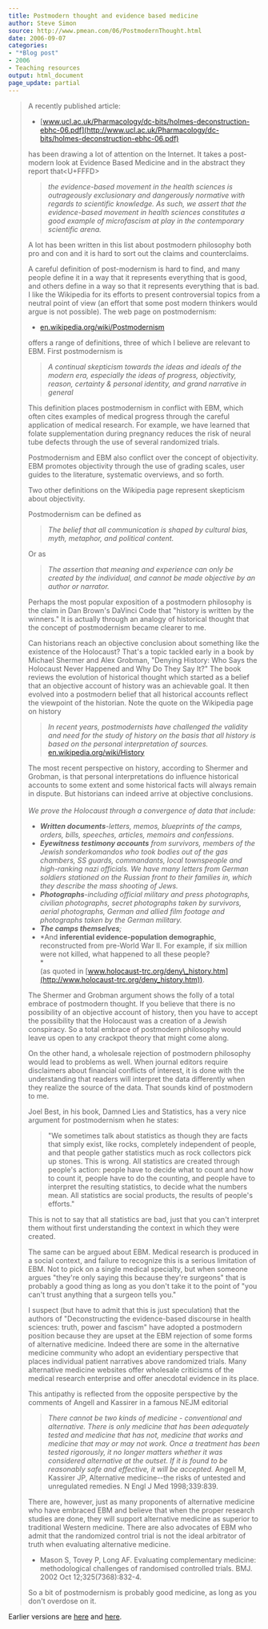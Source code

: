```yaml
---
title: Postmodern thought and evidence based medicine
author: Steve Simon
source: http://www.pmean.com/06/PostmodernThought.html
date: 2006-09-07
categories:
- "*Blog post"
- 2006
- Teaching resources
output: html_document
page_update: partial
---
```


> A recently published article:
>
> -   [www.ucl.ac.uk/Pharmacology/dc-bits/holmes-deconstruction-ebhc-06.pdf](http://www.ucl.ac.uk/Pharmacology/dc-bits/holmes-deconstruction-ebhc-06.pdf)
>
> has been drawing a lot of attention on the Internet. It takes a
> post-modern look at Evidence Based Medicine and in the abstract they
> report that<U+FFFD>
>
> > *the evidence-based movement in the health sciences is outrageously
> > exclusionary and dangerously normative with regards to scientific
> > knowledge. As such, we assert that the evidence-based movement in
> > health sciences constitutes a good example of microfascism at play
> > in the contemporary scientific arena.*
>
> A lot has been written in this list about postmodern philosophy both
> pro and con and it is hard to sort out the claims and counterclaims.
>
> A careful definition of post-modernism is hard to find, and many
> people define it in a way that it represents everything that is good,
> and others define in a way so that it represents everything that is
> bad. I like the Wikipedia for its efforts to present controversial
> topics from a neutral point of view (an effort that some post modern
> thinkers would argue is not possible). The web page on postmodernism:
>
> -   [en.wikipedia.org/wiki/Postmodernism](http://en.wikipedia.org/wiki/Postmodernism)
>
> offers a range of definitions, three of which I believe are relevant
> to EBM. First postmodernism is
>
> > *A continual skepticism towards the ideas and ideals of the modern
> > era, especially the ideas of progress, objectivity, reason,
> > certainty & personal identity, and grand narrative in general*
>
> This definition places postmodernism in conflict with EBM, which often
> cites examples of medical progress through the careful application of
> medical research. For example, we have learned that folate
> supplementation during pregnancy reduces the risk of neural tube
> defects through the use of several randomized trials.
>
> Postmodernism and EBM also conflict over the concept of objectivity.
> EBM promotes objectivity through the use of grading scales, user
> guides to the literature, systematic overviews, and so forth.
>
> Two other definitions on the Wikipedia page represent skepticism about
> objectivity.
>
> Postmodernism can be defined as
>
> > *The belief that all communication is shaped by cultural bias, myth,
> > metaphor, and political content.*
>
> Or as
>
> > *The assertion that meaning and experience can only be created by
> > the individual, and cannot be made objective by an author or
> > narrator.*
>
> Perhaps the most popular exposition of a postmodern philosophy is the
> claim in Dan Brown's DaVinci Code that "history is written by the
> winners." It is actually through an analogy of historical thought
> that the concept of postmodernism became clearer to me.
>
> Can historians reach an objective conclusion about something like the
> existence of the Holocaust? That's a topic tackled early in a book by
> Michael Shermer and Alex Grobman, "Denying History: Who Says the
> Holocaust Never Happened and Why Do They Say It?" The book reviews
> the evolution of historical thought which started as a belief that an
> objective account of history was an achievable goal. It then evolved
> into a postmodern belief that all historical accounts reflect the
> viewpoint of the historian. Note the quote on the Wikipedia page on
> history
>
> > *In recent years, postmodernists have challenged the validity and
> > need for the study of history on the basis that all history is based
> > on the personal interpretation of sources.*
> > [en.wikipedia.org/wiki/History](http://en.wikipedia.org/wiki/History)
>
> The most recent perspective on history, according to Shermer and
> Grobman, is that personal interpretations do influence historical
> accounts to some extent and some historical facts will always remain
> in dispute. But historians can indeed arrive at objective
> conclusions.\
> \
> *We prove the Holocaust through a convergence of data that include:*
>
> -   ***Written documents**-letters, memos, blueprints of the camps,
>     orders, bills, speeches, articles, memoirs and confessions.*
> -   ***Eyewitness testimony accounts** from survivors, members of the
>     Jewish sonderkomandos who took bodies out of the gas chambers, SS
>     guards, commandants, local townspeople and high-ranking nazi
>     officials. We have many letters from German soldiers stationed on
>     the Russian front to their families in, which they describe the
>     mass shooting of Jews.*
> -   ***Photographs**-including official military and press
>     photographs, civilian photographs, secret photographs taken by
>     survivors, aerial photographs, German and allied film footage and
>     photographs taken by the German military.*
> -   ***The camps themselves**;*
> -   *And **inferential evidence-population demographic**,
>     reconstructed from pre-World War II. For example, if six million
>     were not killed, what happened to all these people?\
>     *\
>     (as quoted in
>     [www.holocaust-trc.org/deny\_history.htm](http://www.holocaust-trc.org/deny_history.htm)).
>
> The Shermer and Grobman argument shows the folly of a total embrace of
> postmodern thought. If you believe that there is no possibility of an
> objective account of history, then you have to accept the possibility
> that the Holocaust was a creation of a Jewish conspiracy. So a total
> embrace of postmodern philosophy would leave us open to any crackpot
> theory that might come along.
>
> On the other hand, a wholesale rejection of postmodern philosophy
> would lead to problems as well. When journal editors require
> disclaimers about financial conflicts of interest, it is done with the
> understanding that readers will interpret the data differently when
> they realize the source of the data. That sounds kind of postmodern to
> me.
>
> Joel Best, in his book, Damned Lies and Statistics, has a very nice
> argument for postmodernism when he states:
>
> > "We sometimes talk about statistics as though they are facts that
> > simply exist, like rocks, completely independent of people, and that
> > people gather statistics much as rock collectors pick up stones.
> > This is wrong. All statistics are created through people's action:
> > people have to decide what to count and how to count it, people have
> > to do the counting, and people have to interpret the resulting
> > statistics, to decide what the numbers mean. All statistics are
> > social products, the results of people's efforts."
>
> This is not to say that all statistics are bad, just that you can't
> interpret them without first understanding the context in which they
> were created.
>
> The same can be argued about EBM. Medical research is produced in a
> social context, and failure to recognize this is a serious limitation
> of EBM. Not to pick on a single medical specialty, but when someone
> argues "they're only saying this because they're surgeons" that is
> probably a good thing as long as you don't take it to the point of
> "you can't trust anything that a surgeon tells you."
>
> I suspect (but have to admit that this is just speculation) that the
> authors of "Deconstructing the evidence-based discourse in health
> sciences: truth, power and fascism" have adopted a postmodern
> position because they are upset at the EBM rejection of some forms of
> alternative medicine. Indeed there are some in the alternative
> medicine community who adopt an evidentiary perspective that places
> individual patient narratives above randomized trials. Many
> alternative medicine websites offer wholesale criticisms of the
> medical research enterprise and offer anecdotal evidence in its place.
>
> This antipathy is reflected from the opposite perspective by the
> comments of Angell and Kassirer in a famous NEJM editorial
>
> > *There cannot be two kinds of medicine - conventional and
> > alternative. There is only medicine that has been adequately tested
> > and medicine that has not, medicine that works and medicine that may
> > or may not work. Once a treatment has been tested rigorously, it no
> > longer matters whether it was considered alternative at the outset.
> > If it is found to be reasonably safe and effective, it will be
> > accepted.* Angell M, Kassirer JP, Alternative medicine\--the risks
> > of untested and unregulated remedies. N Engl J Med 1998;339:839.
>
> There are, however, just as many proponents of alternative medicine
> who have embraced EBM and believe that when the proper research
> studies are done, they will support alternative medicine as superior
> to traditional Western medicine. There are also advocates of EBM who
> admit that the randomized control trial is not the ideal arbitrator of
> truth when evaluating alternative medicine.
>
> -   Mason S, Tovey P, Long AF. Evaluating complementary medicine:
>     methodological challenges of randomised controlled trials. BMJ.
>     2002 Oct 12;325(7368):832-4.
>
> So a bit of postmodernism is probably good medicine, as long as you
> don't overdose on it.

Earlier versions are [here][sim1] and [here][sim2].

[sim1]: http://www.pmean.com/06/PostmodernThought.html
[sim2]: http://new.pmean.com/PostmodernThought/

